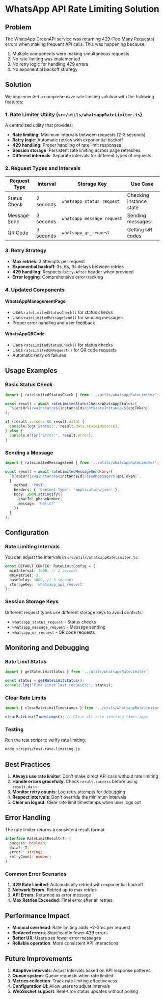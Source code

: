 # WhatsApp API Rate Limiting Solution

## Problem

The WhatsApp GreenAPI service was returning 429 (Too Many Requests) errors when making frequent API calls. This was happening because:

1. Multiple components were making simultaneous requests
2. No rate limiting was implemented
3. No retry logic for handling 429 errors
4. No exponential backoff strategy

## Solution

We implemented a comprehensive rate limiting solution with the following features:

### 1. Rate Limiter Utility (`src/utils/whatsappRateLimiter.ts`)

A centralized utility that provides:

- **Rate limiting**: Minimum intervals between requests (2-3 seconds)
- **Retry logic**: Automatic retries with exponential backoff
- **429 handling**: Proper handling of rate limit responses
- **Session storage**: Persistent rate limiting across page refreshes
- **Different intervals**: Separate intervals for different types of requests

### 2. Request Types and Intervals

| Request Type | Interval | Storage Key | Use Case |
|--------------|----------|-------------|----------|
| Status Check | 2 seconds | `whatsapp_status_request` | Checking instance state |
| Message Send | 3 seconds | `whatsapp_message_request` | Sending messages |
| QR Code | 3 seconds | `whatsapp_qr_request` | Getting QR codes |

### 3. Retry Strategy

- **Max retries**: 3 attempts per request
- **Exponential backoff**: 3s, 6s, 9s delays between retries
- **429 handling**: Respects `Retry-After` header when provided
- **Error logging**: Comprehensive error tracking

### 4. Updated Components

#### WhatsAppManagementPage
- Uses `rateLimitedStatusCheck()` for status checks
- Uses `rateLimitedMessageSend()` for sending messages
- Proper error handling and user feedback

#### WhatsAppQRCode
- Uses `rateLimitedStatusCheck()` for status checks
- Uses `rateLimitedQRRequest()` for QR code requests
- Automatic retry on failures

## Usage Examples

### Basic Status Check
```typescript
import { rateLimitedStatusCheck } from '../utils/whatsappRateLimiter';

const result = await rateLimitedStatusCheck<WhatsAppStatus>(
  `${apiUrl}/waInstance${instanceId}/getStateInstance/${apiToken}`
);

if (result.success && result.data) {
  console.log('Status:', result.data.stateInstance);
} else {
  console.error('Error:', result.error);
}
```

### Sending a Message
```typescript
import { rateLimitedMessageSend } from '../utils/whatsappRateLimiter';

const result = await rateLimitedMessageSend<any>(
  `${apiUrl}/waInstance${instanceId}/sendMessage/${apiToken}`,
  {
    method: 'POST',
    headers: { 'Content-Type': 'application/json' },
    body: JSON.stringify({
      chatId: phoneNumber,
      message: 'Hello!'
    })
  }
);
```

## Configuration

### Rate Limiting Intervals
You can adjust the intervals in `src/utils/whatsappRateLimiter.ts`:

```typescript
const DEFAULT_CONFIG: RateLimitConfig = {
  minInterval: 2000, // 2 seconds
  maxRetries: 3,
  baseDelay: 3000, // 3 seconds
  storageKey: 'whatsapp_api_request'
};
```

### Session Storage Keys
Different request types use different storage keys to avoid conflicts:

- `whatsapp_status_request` - Status checks
- `whatsapp_message_request` - Message sending
- `whatsapp_qr_request` - QR code requests

## Monitoring and Debugging

### Rate Limit Status
```typescript
import { getRateLimitStatus } from '../utils/whatsappRateLimiter';

const status = getRateLimitStatus();
console.log('Time since last requests:', status);
```

### Clear Rate Limits
```typescript
import { clearRateLimitTimestamps } from '../utils/whatsappRateLimiter';

clearRateLimitTimestamps(); // Clear all rate limiting timestamps
```

### Testing
Run the test script to verify rate limiting:
```bash
node scripts/test-rate-limiting.js
```

## Best Practices

1. **Always use rate limiter**: Don't make direct API calls without rate limiting
2. **Handle errors gracefully**: Check `result.success` before using `result.data`
3. **Monitor retry counts**: Log retry attempts for debugging
4. **Respect intervals**: Don't override the minimum intervals
5. **Clear on logout**: Clear rate limit timestamps when user logs out

## Error Handling

The rate limiter returns a consistent result format:

```typescript
interface RateLimitResult<T> {
  success: boolean;
  data?: T;
  error?: string;
  retryCount: number;
}
```

### Common Error Scenarios

1. **429 Rate Limited**: Automatically retried with exponential backoff
2. **Network Errors**: Retried up to max retries
3. **API Errors**: Returned as error message
4. **Max Retries Exceeded**: Final error after all retries

## Performance Impact

- **Minimal overhead**: Rate limiting adds ~2-3ms per request
- **Reduced errors**: Significantly fewer 429 errors
- **Better UX**: Users see fewer error messages
- **Reliable operation**: More consistent API interactions

## Future Improvements

1. **Adaptive intervals**: Adjust intervals based on API response patterns
2. **Queue system**: Queue requests when rate limited
3. **Metrics collection**: Track rate limiting effectiveness
4. **Configuration UI**: Allow users to adjust intervals
5. **WebSocket support**: Real-time status updates without polling
